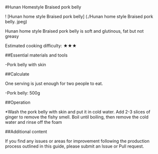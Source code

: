 #Hunan Homestyle Braised pork belly

! [Hunan home style Braised pork belly] (./Hunan home style Braised pork belly. jpeg)

Hunan home style Braised pork belly is soft and glutinous, fat but not greasy

Estimated cooking difficulty: ★★★

##Essential materials and tools

-Pork belly with skin

##Calculate

One serving is just enough for two people to eat.

-Pork belly: 500g

##Operation

*Wash the pork belly with skin and put it in cold water. Add 2-3 slices of ginger to remove the fishy smell. Boil until boiling, then remove the cold water and rinse off the foam

##Additional content

If you find any issues or areas for improvement following the production process outlined in this guide, please submit an Issue or Pull request.